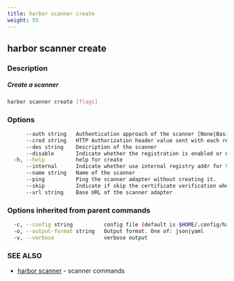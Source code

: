 ```yaml
---
title: harbor scanner create
weight: 55
---
```

## harbor scanner create

### Description

##### Create a scanner

```sh
harbor scanner create [flags]
```

### Options

```sh
      --auth string   Authentication approach of the scanner [None|Basic|Bearer|X-ScannerAdapter-API-Key]
      --cred string   HTTP Authorization header value sent with each request to the Scanner Adapter API
      --des string    Description of the scanner
      --disable       Indicate whether the registration is enabled or not
  -h, --help          help for create
      --internal      Indicate whether use internal registry addr for the scanner to pull content or not
      --name string   Name of the scanner
      --ping          Ping the scanner adapter without creating it.
      --skip          Indicate if skip the certificate verification when sending HTTP requests
      --url string    Base URL of the scanner adapter
```

### Options inherited from parent commands

```sh
  -c, --config string          config file (default is $HOME/.config/harbor-cli/config.yaml)
  -o, --output-format string   Output format. One of: json|yaml
  -v, --verbose                verbose output
```

### SEE ALSO

* [harbor scanner](harbor-scanner.md)	 - scanner commands

